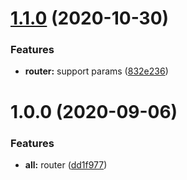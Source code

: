 # [1.1.0](https://github.com/tqma113/torch-router/compare/v1.0.0...v1.1.0) (2020-10-30)


### Features

* **router:** support params ([832e236](https://github.com/tqma113/torch-router/commit/832e236abcf46e58ce363f05b862b160e0ac521e))



# 1.0.0 (2020-09-06)


### Features

* **all:** router ([dd1f977](https://github.com/tqma113/torch-router/commit/dd1f97783b25e33870cbe5d7f98af54de9cbd8bc))



